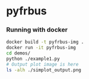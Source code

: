 # pyfrbus
### Running with docker
```bash
docker build -t pyfrbus-img .
docker run -it pyfrbus-img
cd demos/
python ./example1.py
# Output plot image is here
ls -alh ./simplot_output.png
```

